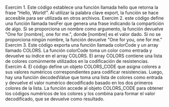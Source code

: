 Exercim 1.
Este código establece una función llamada hello que retorna la frase "Hello, World!". Al utilizar la palabra clave export, la función se hace accesible para ser utilizada en otros archivos.
Exercim 2.
este código define una función llamada twoFer que genera una frase indicando la compartición de algo. Si se proporciona un nombre como argumento, la función devuelve "One for [nombre], one for me.", donde [nombre] es el valor dado. Si no se proporciona ningún nombre, la función devuelve "One for you, one for me."
Exercim 3.
Este código exporta una función llamada colorCode y un array llamado COLORS. La función colorCode toma un color como entrada y devuelve su índice en el array COLORS. El array COLORS contiene una lista de colores comúnmente utilizados en la codificación de resistencias. 
Exercim 4.
El código define un objeto COLORS_CODE que asigna colores a sus valores numéricos correspondientes para codificar resistencias. Luego, hay una función decodedValue que toma una lista de colores como entrada y devuelve el valor numérico decodificado basado en los dos primeros colores de la lista. La función accede al objeto COLORS_CODE para obtener los códigos numéricos de los colores y los combina para formar el valor decodificado, que se devuelve como resultado.